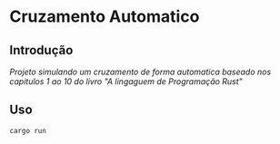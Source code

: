 # Cruzamento Automatico

## Introdução
*Projeto simulando um cruzamento de forma automatica baseado nos capitulos 1 ao 10 do livro "A lingaguem de Programação Rust"*

## Uso

```cargo run```

